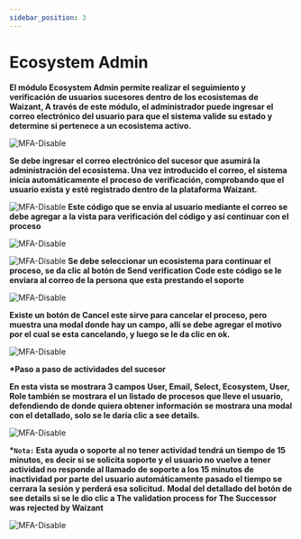 ```yaml
---
sidebar_position: 3
---
```


# Ecosystem Admin

**El módulo Ecosystem Admin permite realizar el seguimiento y verificación de usuarios sucesores dentro de los ecosistemas de Waizant, A través de este módulo, el administrador puede ingresar el correo electrónico del usuario para que el sistema valide su estado y determine si pertenece a un ecosistema activo.**

![MFA-Disable](/img/backoffice-user/verification_process_backoffice.png)

**Se debe ingresar el correo electrónico del sucesor que asumirá la administración del ecosistema. Una vez introducido el correo, el sistema inicia automáticamente el proceso de verificación, comprobando que el usuario exista y esté registrado dentro de la plataforma Waizant.**

![MFA-Disable](/img/backoffice-user/user_email_start_verification.png)
**Este código que se envia al usuario mediante el correo se debe agregar a la vista para verificación del código y así continuar con el proceso**

![MFA-Disable](/img/backoffice-user/verification_code_admin.png)

![MFA-Disable](/img/backoffice-user/internal_code_verification.png)
**Se debe seleccionar un ecosistema para continuar el proceso, se da clic al botón de Send verification Code este código se le enviara al correo de la persona que esta prestando el soporte**

![MFA-Disable](/img/backoffice-user/verification_succesfull_backoffice.png)

**Existe un botón de Cancel este sirve para cancelar el proceso, pero muestra una modal donde hay un campo, allí se debe agregar el motivo por el cual se esta cancelando, y luego se le da clic en ok.**

![MFA-Disable](/img/backoffice-user/cancel_process_admin_backoffice.png)

**\*Paso a paso de actividades del sucesor**

**En esta vista se mostrara 3 campos User, Email, Select, Ecosystem, User, Role también se mostrara el un listado de procesos que lleve el usuario, defendiendo de donde quiera obtener información se mostrara una modal con el detallado, solo se le daría clic a see details.**

![MFA-Disable](/img/backoffice-user/user_activity_backoffice.png)

**\*`Nota:` Esta ayuda o soporte al no tener actividad tendrá un tiempo de 15 minutos, es decir si se solicita soporte y el usuario no vuelve a tener actividad no responde al llamado de soporte a los 15 minutos de inactividad por parte del usuario automáticamente pasado el tiempo se cerrara la sesión y perderá esa solicitud.**
**Modal del detallado del botón de see details si se le dio clic a The validation process for The Successor was rejected by Waizant**

![MFA-Disable](/img/backoffice-user/user_activity_backoffice.png)
